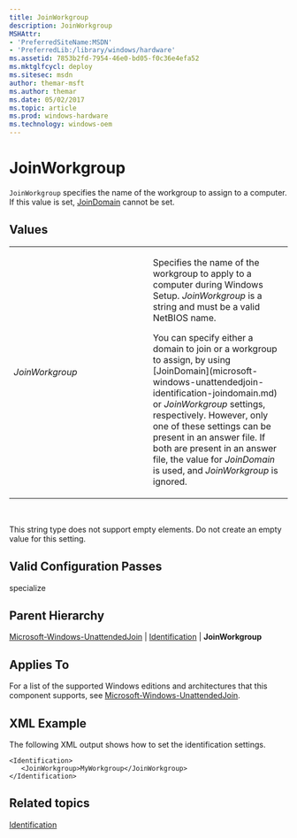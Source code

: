 ```yaml
---
title: JoinWorkgroup
description: JoinWorkgroup
MSHAttr:
- 'PreferredSiteName:MSDN'
- 'PreferredLib:/library/windows/hardware'
ms.assetid: 7853b2fd-7954-46e0-bd05-f0c36e4efa52
ms.mktglfcycl: deploy
ms.sitesec: msdn
author: themar-msft
ms.author: themar
ms.date: 05/02/2017
ms.topic: article
ms.prod: windows-hardware
ms.technology: windows-oem
---
```


# JoinWorkgroup


`JoinWorkgroup` specifies the name of the workgroup to assign to a computer. If this value is set, [JoinDomain](microsoft-windows-unattendedjoin-identification-joindomain.md) cannot be set.

## Values


<table>
<colgroup>
<col width="50%" />
<col width="50%" />
</colgroup>
<tbody>
<tr class="odd">
<td><p><em>JoinWorkgroup</em></p></td>
<td><p>Specifies the name of the workgroup to apply to a computer during Windows Setup. <em>JoinWorkgroup</em> is a string and must be a valid NetBIOS name.</p>
<p>You can specify either a domain to join or a workgroup to assign, by using [JoinDomain](microsoft-windows-unattendedjoin-identification-joindomain.md) or <em>JoinWorkgroup</em> settings, respectively. However, only one of these settings can be present in an answer file. If both are present in an answer file, the value for <em>JoinDomain</em> is used, and <em>JoinWorkgroup</em> is ignored.</p></td>
</tr>
</tbody>
</table>

 

This string type does not support empty elements. Do not create an empty value for this setting.

## Valid Configuration Passes


specialize

## Parent Hierarchy


[Microsoft-Windows-UnattendedJoin](microsoft-windows-unattendedjoin.md) | [Identification](microsoft-windows-unattendedjoin-identification.md) | **JoinWorkgroup**

## Applies To


For a list of the supported Windows editions and architectures that this component supports, see [Microsoft-Windows-UnattendedJoin](microsoft-windows-unattendedjoin.md).

## XML Example


The following XML output shows how to set the identification settings.

```
<Identification>
   <JoinWorkgroup>MyWorkgroup</JoinWorkgroup>
</Identification>
```

## Related topics


[Identification](microsoft-windows-unattendedjoin-identification.md)

 

 







